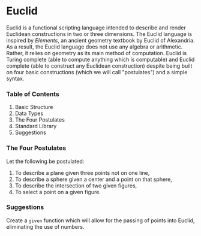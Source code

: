 # Euclid

Euclid is a functional scripting language intended to describe and render Euclidean constructions in two or three dimensions. The Euclid language is inspired by _Elements_, an ancient geometry textbook by Euclid of Alexandria. As a result, the Euclid language does not use any algebra or arithmetic. Rather, it relies on geometry as its main method of computation. Euclid is Turing complete (able to compute anything which is computable) and Euclid complete (able to construct any Euclidean construction) despite being built on four basic constructions (which we will call "postulates") and a simple syntax.

### Table of Contents
1. Basic Structure
1. Data Types
1. The Four Postulates
1. Standard Library
1. Suggestions


### The Four Postulates

Let the following be postulated:
1. To describe a plane given three points not on one line,
1. To describe a sphere given a center and a point on that sphere,
1. To describe the intersection of two given figures,
1. To select a point on a given figure.

### Suggestions
Create a `given` function which will allow for the passing of points into Euclid, eliminating the use of numbers. 